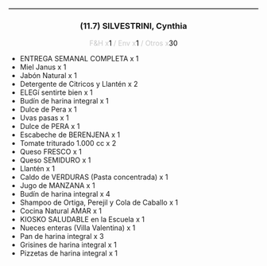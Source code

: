 <hr style='border:1px solid rgb(200,200,200)'>
<div style='page-break-inside: avoid'>

<div style='text-align:center'>

<h3> (11.7) SILVESTRINI, <span class='grey'>Cynthia</span></h3>

<p  style='color:rgb(200,200,200)'>F&H x<span  style='color:black'>1</span> / Env x<span  style='color:black'>1</span> / Otros x<span  style='color:black'>30</span></p>
</div>

<ul>
<li class='li-horizontal'> ENTREGA SEMANAL COMPLETA x 1</li>
<li class='li-horizontal'> Miel Janus x 1</li>
<li class='li-horizontal'> Jabón Natural x 1</li>
<li class='li-horizontal'> Detergente de Citricos y Llantén x 2</li>
<li class='li-horizontal'> ELEGí sentirte bien x 1</li>
<li class='li-horizontal'> Budín de harina integral x 1</li>
<li class='li-horizontal'> Dulce de Pera x 1</li>
<li class='li-horizontal'> Uvas pasas x 1</li>
<li class='li-horizontal'> Dulce de PERA x 1</li>
<li class='li-horizontal'> Escabeche de BERENJENA x 1</li>
<li class='li-horizontal'> Tomate triturado 1.000 cc x 2</li>
<li class='li-horizontal'> Queso FRESCO x 1</li>
<li class='li-horizontal'> Queso SEMIDURO x 1</li>
<li class='li-horizontal'> Llantén x 1</li>
<li class='li-horizontal'> Caldo de VERDURAS (Pasta concentrada) x 1</li>
<li class='li-horizontal'> Jugo de MANZANA x 1</li>
<li class='li-horizontal'> Budín de harina integral x 4</li>
<li class='li-horizontal'> Shampoo de Ortiga, Perejil y Cola de Caballo x 1</li>
<li class='li-horizontal'> Cocina Natural AMAR x 1</li>
<li class='li-horizontal'> KIOSKO SALUDABLE en la Escuela x 1</li>
<li class='li-horizontal'> Nueces enteras (Villa Valentina) x 1</li>
<li class='li-horizontal'> Pan de harina integral x 3</li>
<li class='li-horizontal'> Grisines de harina integral x 1</li>
<li class='li-horizontal'> Pizzetas de harina integral x 1</li>
</ul>
</div>

